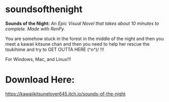# soundsofthenight
**Sounds of the Night:**
*An Epic Visual Novel that takes about 10 minutes to complete.*
*Made with RenPy.*

You are somehow stuck in the forest in the middle of the night and then you meet a kawaii kitsune chan and then you need to help her rescue the tsukihime and try to GET OUTTA HERE \(^o^)/  !!!

For Windows, Mac, and Linux!!!

# Download Here:

https://kawaiikitsunelover645.itch.io/sounds-of-the-night

